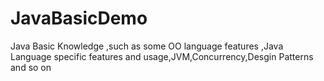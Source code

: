 # JavaBasicDemo
Java Basic Knowledge ,such as some OO language features ,Java Language specific features and usage,JVM,Concurrency,Desgin Patterns and so on
